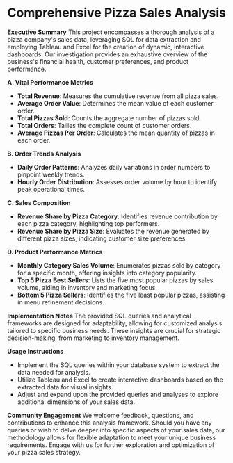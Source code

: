 # Comprehensive Pizza Sales Analysis

**Executive Summary**
This project encompasses a thorough analysis of a pizza company's sales data, leveraging SQL for data extraction and employing Tableau and Excel for the creation of dynamic, interactive dashboards. Our investigation provides an exhaustive overview of the business's financial health, customer preferences, and product performance.

**A. Vital Performance Metrics**
- **Total Revenue**: Measures the cumulative revenue from all pizza sales.
- **Average Order Value**: Determines the mean value of each customer order.
- **Total Pizzas Sold**: Counts the aggregate number of pizzas sold.
- **Total Orders**: Tallies the complete count of customer orders.
- **Average Pizzas Per Order**: Calculates the mean quantity of pizzas in each order.

**B. Order Trends Analysis**
- **Daily Order Patterns**: Analyzes daily variations in order numbers to pinpoint weekly trends.
- **Hourly Order Distribution**: Assesses order volume by hour to identify peak operational times.

**C. Sales Composition**
- **Revenue Share by Pizza Category**: Identifies revenue contribution by each pizza category, highlighting top performers.
- **Revenue Share by Pizza Size**: Evaluates the revenue generated by different pizza sizes, indicating customer size preferences.

**D. Product Performance Metrics**
- **Monthly Category Sales Volume**: Enumerates pizzas sold by category for a specific month, offering insights into category popularity.
- **Top 5 Pizza Best Sellers**: Lists the five most popular pizzas by sales volume, aiding in inventory and marketing focus.
- **Bottom 5 Pizza Sellers**: Identifies the five least popular pizzas, assisting in menu refinement decisions.

**Implementation Notes**
The provided SQL queries and analytical frameworks are designed for adaptability, allowing for customized analysis tailored to specific business needs. These insights are crucial for strategic decision-making, from marketing to inventory management.

**Usage Instructions**
- Implement the SQL queries within your database system to extract the data needed for analysis.
- Utilize Tableau and Excel to create interactive dashboards based on the extracted data for visual insights.
- Adjust and expand upon the provided queries and analyses to explore additional dimensions of your sales data.

**Community Engagement**
We welcome feedback, questions, and contributions to enhance this analysis framework. Should you have any queries or wish to delve deeper into specific aspects of your sales data, our methodology allows for flexible adaptation to meet your unique business requirements. Engage with us for further exploration and optimization of your pizza sales strategy.
